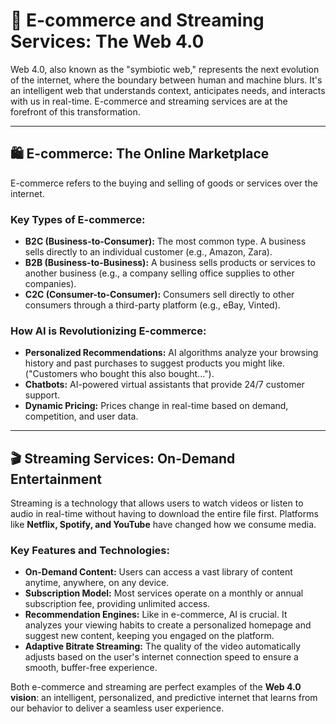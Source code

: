 # 🛒 E-commerce and Streaming Services: The Web 4.0

Web 4.0, also known as the "symbiotic web," represents the next evolution of the internet, where the boundary between human and machine blurs. It's an intelligent web that understands context, anticipates needs, and interacts with us in real-time. E-commerce and streaming services are at the forefront of this transformation.

---

## 🛍️ E-commerce: The Online Marketplace

E-commerce refers to the buying and selling of goods or services over the internet.

### Key Types of E-commerce:
*   **B2C (Business-to-Consumer):** The most common type. A business sells directly to an individual customer (e.g., Amazon, Zara).
*   **B2B (Business-to-Business):** A business sells products or services to another business (e.g., a company selling office supplies to other companies).
*   **C2C (Consumer-to-Consumer):** Consumers sell directly to other consumers through a third-party platform (e.g., eBay, Vinted).

### How AI is Revolutionizing E-commerce:
*   **Personalized Recommendations:** AI algorithms analyze your browsing history and past purchases to suggest products you might like. ("Customers who bought this also bought...").
*   **Chatbots:** AI-powered virtual assistants that provide 24/7 customer support.
*   **Dynamic Pricing:** Prices change in real-time based on demand, competition, and user data.

---

## 🎬 Streaming Services: On-Demand Entertainment

Streaming is a technology that allows users to watch videos or listen to audio in real-time without having to download the entire file first. Platforms like **Netflix, Spotify, and YouTube** have changed how we consume media.

### Key Features and Technologies:
*   **On-Demand Content:** Users can access a vast library of content anytime, anywhere, on any device.
*   **Subscription Model:** Most services operate on a monthly or annual subscription fee, providing unlimited access.
*   **Recommendation Engines:** Like in e-commerce, AI is crucial. It analyzes your viewing habits to create a personalized homepage and suggest new content, keeping you engaged on the platform.
*   **Adaptive Bitrate Streaming:** The quality of the video automatically adjusts based on the user's internet connection speed to ensure a smooth, buffer-free experience.

Both e-commerce and streaming are perfect examples of the **Web 4.0 vision**: an intelligent, personalized, and predictive internet that learns from our behavior to deliver a seamless user experience.
